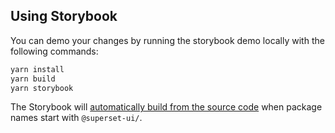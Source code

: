## Using Storybook

You can demo your changes by running the storybook demo locally with the following commands:

```sh
yarn install
yarn build
yarn storybook
```

The Storybook will
[automatically build from the source code](https://github.com/apache-superset/superset-ui/blob/master/packages/superset-ui-demo/.storybook/main.js#L49-L58)
when package names start with `@superset-ui/`.

